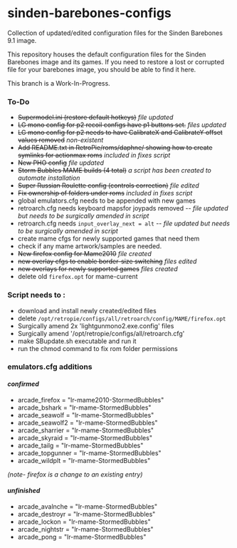 # sinden-barebones-configs
Collection of updated/edited configuration files for the Sinden Barebones 9.1 image.  

This repository houses the default configuration files for the Sinden Barebones image and its games.  If you need to restore a lost or corrupted file for your barebones image, you should be able to find it here.

This branch is a Work-In-Progress.

### To-Do ###
- ~~Supermodel.ini (restore default hotkeys)~~ *file updated*
- ~~LG mono config for p2 recoil configs have p1 buttons set.~~ *files updated*
- ~~LG mono config for p2 needs to have CalibrateX and CalibrateY offset values removed~~ *non-existent*
- ~~Add README.txt in RetroPie/roms/daphne/ showing how to create symlinks for actionmax roms~~ *included in fixes script*
- ~~New PHO config~~ *file updated*
- ~~Storm Bubbles MAME builds (4 total)~~ *a script has been created to automate installation*
- ~~Super Russian Roulette config (controls correction)~~ *file edited*
- ~~Fix ownership of folders under roms~~ *included in fixes script*
- global emulators.cfg needs to be appended with new games
- retroarch.cfg needs keyboard mapsfor joypads removed -- *file updated but needs to be surgically amended in script*
- retroarch.cfg needs `input_overlay_next = alt` -- *file updated but needs to be surgically amended in script*
- create mame cfgs for newly supported games that need them
- check if any mame artwork/samples are needed.
- ~~New firefox config for Mame2010~~ *file created*
- ~~new overlay cfgs to enable border-size switching~~ *files edited*
- ~~new overlays for newly supported games~~ *files created*
- delete old `firefox.opt` for mame-current

### Script needs to : ###
- download and install newly created/edited files
- delete `/opt/retropie/configs/all/retroarch/config/MAME/firefox.opt`
- Surgically amend 2x 'lightgunmono2.exe.config' files
- Surgically amend '/opt/retropie/configs/all/retroarch.cfg'
- make SBupdate.sh executable and run it
- run the chmod command to fix rom folder permissions

### emulators.cfg additions ###
#### *confirmed* ####
- arcade_firefox = "lr-mame2010-StormedBubbles"
- arcade_bshark = "lr-mame-StormedBubbles"
- arcade_seawolf = "lr-mame-StormedBubbles"
- arcade_seawolf2 = "lr-mame-StormedBubbles"
- arcade_sharrier = "lr-mame-StormedBubbles"
- arcade_skyraid = "lr-mame-StormedBubbles"
- arcade_tailg = "lr-mame-StormedBubbles"
- arcade_topgunner = "lr-mame-StormedBubbles"
- arcade_wildplt = "lr-mame-StormedBubbles"

*(note- firefox is a change to an existing entry)*

#### *unfinished* ####
- arcade_avalnche = "lr-mame-StormedBubbles"
- arcade_destroyr = "lr-mame-StormedBubbles"
- arcade_lockon = "lr-mame-StormedBubbles"
- arcade_nightstr = "lr-mame-StormedBubbles"
- arcade_pong = "lr-mame-StormedBubbles"
